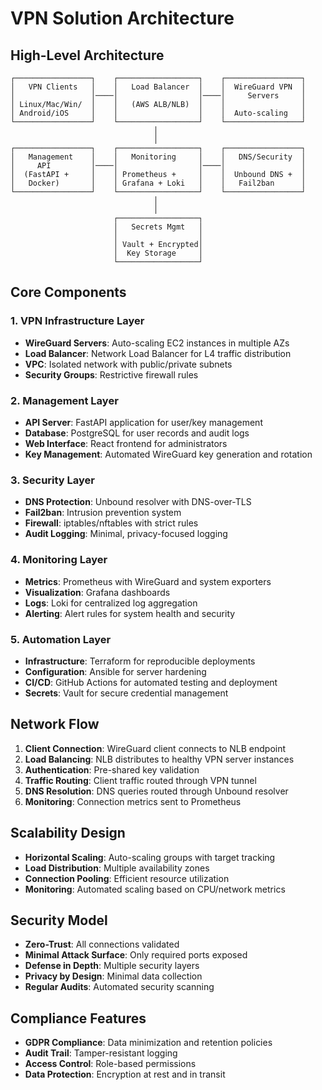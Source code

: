 # VPN Solution Architecture

## High-Level Architecture

```
┌─────────────────┐    ┌──────────────────┐    ┌─────────────────┐
│   VPN Clients   │    │   Load Balancer  │    │  WireGuard VPN  │
│                 │────│                  │────│     Servers     │
│ Linux/Mac/Win/  │    │   (AWS ALB/NLB)  │    │                 │
│ Android/iOS     │    │                  │    │  Auto-scaling   │
└─────────────────┘    └──────────────────┘    └─────────────────┘
                                │
                                │
┌─────────────────┐    ┌──────────────────┐    ┌─────────────────┐
│   Management    │    │   Monitoring     │    │   DNS/Security  │
│     API         │────│                  │────│                 │
│  (FastAPI +     │    │ Prometheus +     │    │  Unbound DNS +  │
│   Docker)       │    │ Grafana + Loki   │    │   Fail2ban      │
└─────────────────┘    └──────────────────┘    └─────────────────┘
                                │
                                │
                       ┌──────────────────┐
                       │   Secrets Mgmt   │
                       │                  │
                       │ Vault + Encrypted│
                       │  Key Storage     │
                       └──────────────────┘
```

## Core Components

### 1. VPN Infrastructure Layer
- **WireGuard Servers**: Auto-scaling EC2 instances in multiple AZs
- **Load Balancer**: Network Load Balancer for L4 traffic distribution
- **VPC**: Isolated network with public/private subnets
- **Security Groups**: Restrictive firewall rules

### 2. Management Layer
- **API Server**: FastAPI application for user/key management
- **Database**: PostgreSQL for user records and audit logs
- **Web Interface**: React frontend for administrators
- **Key Management**: Automated WireGuard key generation and rotation

### 3. Security Layer
- **DNS Protection**: Unbound resolver with DNS-over-TLS
- **Fail2ban**: Intrusion prevention system
- **Firewall**: iptables/nftables with strict rules
- **Audit Logging**: Minimal, privacy-focused logging

### 4. Monitoring Layer
- **Metrics**: Prometheus with WireGuard and system exporters
- **Visualization**: Grafana dashboards
- **Logs**: Loki for centralized log aggregation
- **Alerting**: Alert rules for system health and security

### 5. Automation Layer
- **Infrastructure**: Terraform for reproducible deployments
- **Configuration**: Ansible for server hardening
- **CI/CD**: GitHub Actions for automated testing and deployment
- **Secrets**: Vault for secure credential management

## Network Flow

1. **Client Connection**: WireGuard client connects to NLB endpoint
2. **Load Balancing**: NLB distributes to healthy VPN server instances
3. **Authentication**: Pre-shared key validation
4. **Traffic Routing**: Client traffic routed through VPN tunnel
5. **DNS Resolution**: DNS queries routed through Unbound resolver
6. **Monitoring**: Connection metrics sent to Prometheus

## Scalability Design

- **Horizontal Scaling**: Auto-scaling groups with target tracking
- **Load Distribution**: Multiple availability zones
- **Connection Pooling**: Efficient resource utilization
- **Monitoring**: Automated scaling based on CPU/network metrics

## Security Model

- **Zero-Trust**: All connections validated
- **Minimal Attack Surface**: Only required ports exposed
- **Defense in Depth**: Multiple security layers
- **Privacy by Design**: Minimal data collection
- **Regular Audits**: Automated security scanning

## Compliance Features

- **GDPR Compliance**: Data minimization and retention policies
- **Audit Trail**: Tamper-resistant logging
- **Access Control**: Role-based permissions
- **Data Protection**: Encryption at rest and in transit